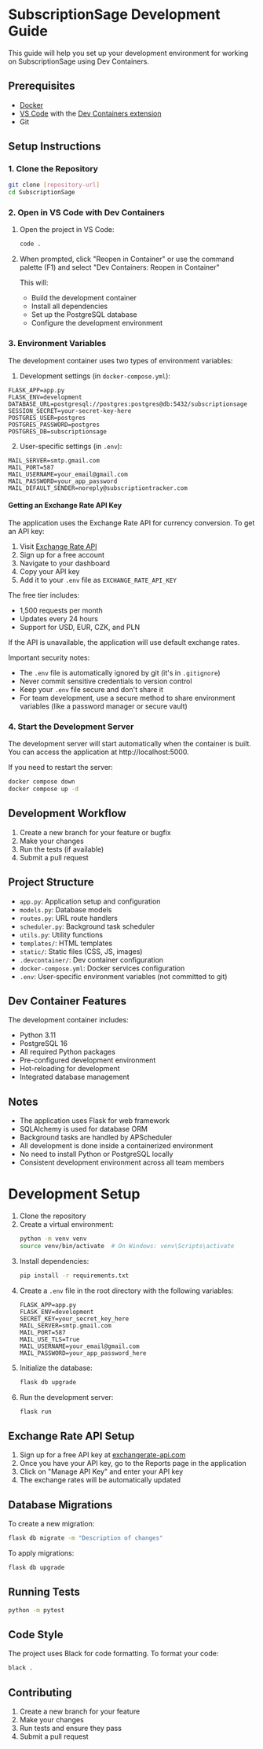 # SubscriptionSage Development Guide

This guide will help you set up your development environment for working on SubscriptionSage using Dev Containers.

## Prerequisites

- [Docker](https://www.docker.com/products/docker-desktop)
- [VS Code](https://code.visualstudio.com/) with the [Dev Containers extension](https://marketplace.visualstudio.com/items?itemName=ms-vscode-remote.remote-containers)
- Git

## Setup Instructions

### 1. Clone the Repository

```bash
git clone [repository-url]
cd SubscriptionSage
```

### 2. Open in VS Code with Dev Containers

1. Open the project in VS Code:
   ```bash
   code .
   ```

2. When prompted, click "Reopen in Container" or use the command palette (F1) and select "Dev Containers: Reopen in Container"

   This will:
   - Build the development container
   - Install all dependencies
   - Set up the PostgreSQL database
   - Configure the development environment

### 3. Environment Variables

The development container uses two types of environment variables:

1. Development settings (in `docker-compose.yml`):
```
FLASK_APP=app.py
FLASK_ENV=development
DATABASE_URL=postgresql://postgres:postgres@db:5432/subscriptionsage
SESSION_SECRET=your-secret-key-here
POSTGRES_USER=postgres
POSTGRES_PASSWORD=postgres
POSTGRES_DB=subscriptionsage
```

2. User-specific settings (in `.env`):
```
MAIL_SERVER=smtp.gmail.com
MAIL_PORT=587
MAIL_USERNAME=your_email@gmail.com
MAIL_PASSWORD=your_app_password
MAIL_DEFAULT_SENDER=noreply@subscriptiontracker.com
```

#### Getting an Exchange Rate API Key

The application uses the Exchange Rate API for currency conversion. To get an API key:

1. Visit [Exchange Rate API](https://www.exchangerate-api.com/)
2. Sign up for a free account
3. Navigate to your dashboard
4. Copy your API key
5. Add it to your `.env` file as `EXCHANGE_RATE_API_KEY`

The free tier includes:
- 1,500 requests per month
- Updates every 24 hours
- Support for USD, EUR, CZK, and PLN

If the API is unavailable, the application will use default exchange rates.

Important security notes:
- The `.env` file is automatically ignored by git (it's in `.gitignore`)
- Never commit sensitive credentials to version control
- Keep your `.env` file secure and don't share it
- For team development, use a secure method to share environment variables (like a password manager or secure vault)

### 4. Start the Development Server

The development server will start automatically when the container is built. You can access the application at http://localhost:5000.

If you need to restart the server:

```bash
docker compose down
docker compose up -d
```

## Development Workflow

1. Create a new branch for your feature or bugfix
2. Make your changes
3. Run the tests (if available)
4. Submit a pull request

## Project Structure

- `app.py`: Application setup and configuration
- `models.py`: Database models
- `routes.py`: URL route handlers
- `scheduler.py`: Background task scheduler
- `utils.py`: Utility functions
- `templates/`: HTML templates
- `static/`: Static files (CSS, JS, images)
- `.devcontainer/`: Dev container configuration
- `docker-compose.yml`: Docker services configuration
- `.env`: User-specific environment variables (not committed to git)

## Dev Container Features

The development container includes:

- Python 3.11
- PostgreSQL 16
- All required Python packages
- Pre-configured development environment
- Hot-reloading for development
- Integrated database management

## Notes

- The application uses Flask for web framework
- SQLAlchemy is used for database ORM
- Background tasks are handled by APScheduler
- All development is done inside a containerized environment
- No need to install Python or PostgreSQL locally
- Consistent development environment across all team members

# Development Setup

1. Clone the repository
2. Create a virtual environment:
   ```bash
   python -m venv venv
   source venv/bin/activate  # On Windows: venv\Scripts\activate
   ```
3. Install dependencies:
   ```bash
   pip install -r requirements.txt
   ```
4. Create a `.env` file in the root directory with the following variables:
   ```
   FLASK_APP=app.py
   FLASK_ENV=development
   SECRET_KEY=your_secret_key_here
   MAIL_SERVER=smtp.gmail.com
   MAIL_PORT=587
   MAIL_USE_TLS=True
   MAIL_USERNAME=your_email@gmail.com
   MAIL_PASSWORD=your_app_password_here
   ```
5. Initialize the database:
   ```bash
   flask db upgrade
   ```
6. Run the development server:
   ```bash
   flask run
   ```

## Exchange Rate API Setup

1. Sign up for a free API key at [exchangerate-api.com](https://www.exchangerate-api.com/)
2. Once you have your API key, go to the Reports page in the application
3. Click on "Manage API Key" and enter your API key
4. The exchange rates will be automatically updated

## Database Migrations

To create a new migration:
```bash
flask db migrate -m "Description of changes"
```

To apply migrations:
```bash
flask db upgrade
```

## Running Tests

```bash
python -m pytest
```

## Code Style

The project uses Black for code formatting. To format your code:
```bash
black .
```

## Contributing

1. Create a new branch for your feature
2. Make your changes
3. Run tests and ensure they pass
4. Submit a pull request
